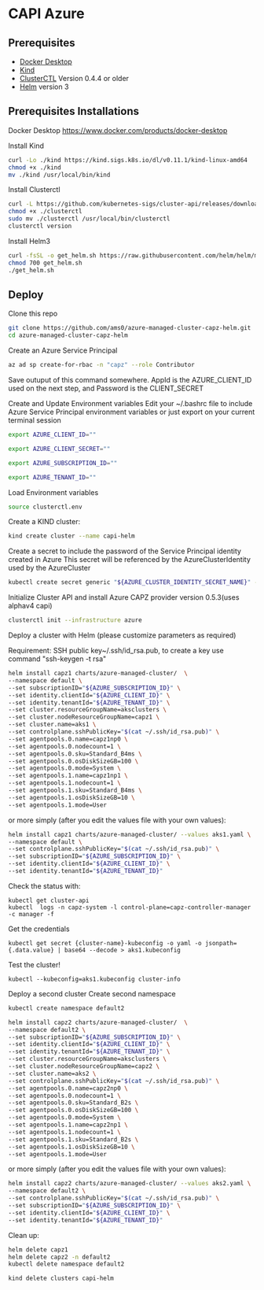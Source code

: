 # CAPI Azure

## Prerequisites
- [Docker Desktop](https://www.docker.com/)
- [Kind](https://kind.sigs.k8s.io/)
- [ClusterCTL](https://cluster-api.sigs.k8s.io/clusterctl/overview.html) Version 0.4.4 or older
- [Helm](https://helm.sh) version 3

## Prerequisites Installations
Docker Desktop
https://www.docker.com/products/docker-desktop 

Install Kind
```bash
curl -Lo ./kind https://kind.sigs.k8s.io/dl/v0.11.1/kind-linux-amd64
chmod +x ./kind
mv ./kind /usr/local/bin/kind
```
Install Clusterctl
```bash
curl -L https://github.com/kubernetes-sigs/cluster-api/releases/download/v0.4.4/clusterctl-linux-amd64 -o clusterctl
chmod +x ./clusterctl
sudo mv ./clusterctl /usr/local/bin/clusterctl
clusterctl version
```
Install Helm3
```bash
curl -fsSL -o get_helm.sh https://raw.githubusercontent.com/helm/helm/master/scripts/get-helm-3
chmod 700 get_helm.sh
./get_helm.sh
```
## Deploy

Clone this repo

```bash
git clone https://github.com/ams0/azure-managed-cluster-capz-helm.git
cd azure-managed-cluster-capz-helm

```

Create an Azure Service Principal
```bash
az ad sp create-for-rbac -n "capz" --role Contributor
```

Save outuput of this command somewhere. AppId is the AZURE_CLIENT_ID used on the next step, and Password is the CLIENT_SECRET


Create and Update Environment variables
Edit your ~/.bashrc file to include Azure Service Principal environment variables or just export on your current terminal session
```bash
export AZURE_CLIENT_ID=""

export AZURE_CLIENT_SECRET=""

export AZURE_SUBSCRIPTION_ID=""

export AZURE_TENANT_ID=""
```

Load Environment variables
```bash
source clusterctl.env
```

Create a KIND cluster:

```bash
kind create cluster --name capi-helm
```

Create a secret to include the password of the Service Principal identity created in Azure
This secret will be referenced by the AzureClusterIdentity used by the AzureCluster

```bash
kubectl create secret generic "${AZURE_CLUSTER_IDENTITY_SECRET_NAME}" --from-literal=clientSecret="${AZURE_CLIENT_SECRET}"
```

Initialize Cluster API and install Azure CAPZ provider version 0.5.3(uses alphav4 capi)

```bash
clusterctl init --infrastructure azure
```

Deploy a cluster with Helm (please customize parameters as required)

Requirement: SSH public key~/.ssh/id_rsa.pub, to create a key use command "ssh-keygen -t rsa"

```bash
helm install capz1 charts/azure-managed-cluster/  \
--namespace default \
--set subscriptionID="${AZURE_SUBSCRIPTION_ID}" \
--set identity.clientId="${AZURE_CLIENT_ID}" \
--set identity.tenantId="${AZURE_TENANT_ID}" \
--set cluster.resourceGroupName=aksclusters \
--set cluster.nodeResourceGroupName=capz1 \
--set cluster.name=aks1 \
--set controlplane.sshPublicKey="$(cat ~/.ssh/id_rsa.pub)" \
--set agentpools.0.name=capz1np0 \
--set agentpools.0.nodecount=1 \
--set agentpools.0.sku=Standard_B4ms \
--set agentpools.0.osDiskSizeGB=100 \
--set agentpools.0.mode=System \
--set agentpools.1.name=capz1np1 \
--set agentpools.1.nodecount=1 \
--set agentpools.1.sku=Standard_B4ms \
--set agentpools.1.osDiskSizeGB=10 \
--set agentpools.1.mode=User 
```

or more simply (after you edit the values file with your own values):

```bash
helm install capz1 charts/azure-managed-cluster/ --values aks1.yaml \
--namespace default \
--set controlplane.sshPublicKey="$(cat ~/.ssh/id_rsa.pub)" \
--set subscriptionID="${AZURE_SUBSCRIPTION_ID}" \
--set identity.clientId="${AZURE_CLIENT_ID}" \
--set identity.tenantId="${AZURE_TENANT_ID}"
```

Check the status with:
```
kubectl get cluster-api
kubectl  logs -n capz-system -l control-plane=capz-controller-manager -c manager -f
```

Get the credentials

```
kubectl get secret {cluster-name}-kubeconfig -o yaml -o jsonpath={.data.value} | base64 --decode > aks1.kubeconfig
```

Test the cluster!

```
kubectl --kubeconfig=aks1.kubeconfig cluster-info
```

Deploy a second cluster
Create second namespace
```bash
kubectl create namespace default2
```

```bash
helm install capz2 charts/azure-managed-cluster/  \
--namespace default2 \
--set subscriptionID="${AZURE_SUBSCRIPTION_ID}" \
--set identity.clientId="${AZURE_CLIENT_ID}" \
--set identity.tenantId="${AZURE_TENANT_ID}" \
--set cluster.resourceGroupName=aksclusters \
--set cluster.nodeResourceGroupName=capz2 \
--set cluster.name=aks2 \
--set controlplane.sshPublicKey="$(cat ~/.ssh/id_rsa.pub)" \
--set agentpools.0.name=capz2np0 \
--set agentpools.0.nodecount=1 \
--set agentpools.0.sku=Standard_B2s \
--set agentpools.0.osDiskSizeGB=100 \
--set agentpools.0.mode=System \
--set agentpools.1.name=capz2np1 \
--set agentpools.1.nodecount=1 \
--set agentpools.1.sku=Standard_B2s \
--set agentpools.1.osDiskSizeGB=10 \
--set agentpools.1.mode=User 
```

or more simply (after you edit the values file with your own values):

```bash
helm install capz2 charts/azure-managed-cluster/ --values aks2.yaml \
--namespace default2 \
--set controlplane.sshPublicKey="$(cat ~/.ssh/id_rsa.pub)" \
--set subscriptionID="${AZURE_SUBSCRIPTION_ID}" \
--set identity.clientId="${AZURE_CLIENT_ID}" \
--set identity.tenantId="${AZURE_TENANT_ID}"
```

Clean up:

```bash
helm delete capz1
helm delete capz2 -n default2
kubectl delete namespace default2

kind delete clusters capi-helm
```
